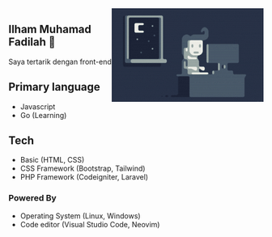 <img alt="Night Coding" src="https://raw.githubusercontent.com/AVS1508/AVS1508/master/assets/Night-Coding.gif" align="right">

## Ilham Muhamad Fadilah 👋
Saya tertarik dengan front-end

## Primary language
- Javascript
- Go (Learning)

## Tech
- Basic (HTML, CSS)
- CSS Framework (Bootstrap, Tailwind)
- PHP Framework (Codeigniter, Laravel)

### Powered By
- Operating System (Linux, Windows)
- Code editor (Visual Studio Code, Neovim)
